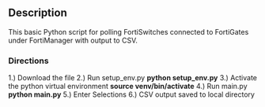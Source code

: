 ## Description
This basic Python script for polling FortiSwitches connected to FortiGates under FortiManager with output to CSV.


### Directions
1.) Download the file
2.) Run setup_env.py **python setup_env.py**
3.) Activate the python virtual environment **source venv/bin/activate**
4.) Run main.py **python main.py**
5.) Enter Selections
6.) CSV output saved to local directory

